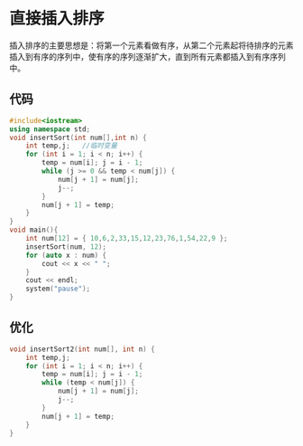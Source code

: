 # 直接插入排序
插入排序的主要思想是：将第一个元素看做有序，从第二个元素起将待排序的元素插入到有序的序列中，使有序的序列逐渐扩大，直到所有元素都插入到有序序列中。

## 代码
```cpp
#include<iostream>
using namespace std;
void insertSort(int num[],int n) {
	int temp,j;   //临时变量
	for (int i = 1; i < n; i++) {
		temp = num[i]; j = i - 1;
		while (j >= 0 && temp < num[j]) {
			num[j + 1] = num[j];
			j--;
		}
		num[j + 1] = temp;
	}
}
void main(){
	int num[12] = { 10,6,2,33,15,12,23,76,1,54,22,9 };
	insertSort(num, 12);
	for (auto x : num) {
		cout << x << " ";
	}
	cout << endl;
	system("pause");
}
```

## 优化
```cpp
void insertSort2(int num[], int n) {
	int temp,j;
	for (int i = 1; i < n; i++) {
		temp = num[i]; j = i - 1;
		while (temp < num[j]) {
			num[j + 1] = num[j];
			j--;
		}
		num[j + 1] = temp;
	}
}
```